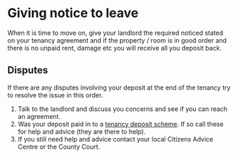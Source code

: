 Giving notice to leave
======================
When it is time to move on, give your landlord the required noticed stated on
your tenancy agreement and if the property / room is in good order and there is
no unpaid rent, damage etc you will receive all you deposit back.

Disputes
--------
If there are any disputes involving your deposit at the end of the tenancy try
to resolve the issue in this order.

1. Talk to the landlord and discuss you concerns and see if you can reach an agreement.
2. Was your deposit paid in to a [tenancy deposit scheme](/help/deposit). If so call these for help and advice (they are there to help).
3. If you still need help and advice contact your local Citizens Advice Centre or the County Court.
